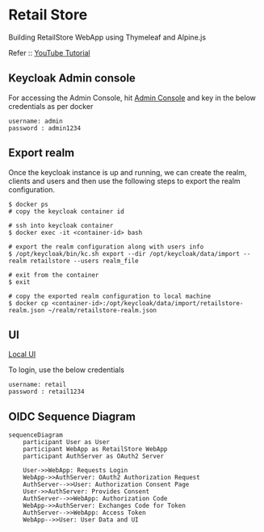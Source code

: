 # Retail Store

Building RetailStore WebApp using Thymeleaf and Alpine.js

Refer :: [YouTube Tutorial](https://www.youtube.com/watch?v=_2e7nfgH-u8)

## Keycloak Admin console

For accessing the Admin Console, hit [Admin Console](http://localhost:9191)
and key in the below credentials as per docker

```plaintext
username: admin
password : admin1234
```

## Export realm

Once the keycloak instance is up and running, we can create the realm, clients and users and then use the following steps to export the realm configuration.

```shell
$ docker ps
# copy the keycloak container id

# ssh into keycloak container
$ docker exec -it <container-id> bash

# export the realm configuration along with users info
$ /opt/keycloak/bin/kc.sh export --dir /opt/keycloak/data/import --realm retailstore --users realm_file

# exit from the container
$ exit

# copy the exported realm configuration to local machine
$ docker cp <container-id>:/opt/keycloak/data/import/retailstore-realm.json ~/realm/retailstore-realm.json
```

## UI

[Local UI](http://localhost:8080)

To login, use the below credentials

```plaintext
username: retail
password : retail1234
```

## OIDC Sequence Diagram

```mermaid
sequenceDiagram
    participant User as User
    participant WebApp as RetailStore WebApp
    participant AuthServer as OAuth2 Server

    User->>WebApp: Requests Login
    WebApp->>AuthServer: OAuth2 Authorization Request
    AuthServer-->>User: Authorization Consent Page
    User->>AuthServer: Provides Consent
    AuthServer-->>WebApp: Authorization Code
    WebApp->>AuthServer: Exchanges Code for Token
    AuthServer-->>WebApp: Access Token
    WebApp-->>User: User Data and UI
```
